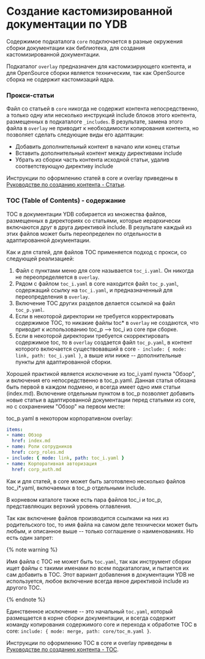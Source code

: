 # Создание кастомизированной документации по YDB

Содержимое подкаталога `core` подключается в разные окружения сборки документации как библиотека, для создания кастомизированной документации. 

Подкаталог `overlay` предназначен для кастомизирующего контента, и для OpenSource сборки является техническим, так как OpenSource сборка не содержит кастомизаций ядра.

### Прокси-статьи

Файл со статьей в `core` никогда не содержит контента непосредственно, а только одну или несколько инструкций include блоков этого контента, размещенных в подкаталоге `_includes`. В результате, замена этого файла в `overlay` не приводит к необходимости копирования контента, но позволяет сделать следующие виды его адаптации:
- Добавить дополнительный контент в начало или конец статьи
- Вставить дополнительный контент между директивами include
- Убрать из сборки часть контента исходной статьи, удалив соответствующую директиву include

Инструкции по оформлению статей в core и overlay приведены в [Руководстве по созданию контента - Статьи](content.md#articles).

### TOC (Table of Contents) - содержание

TOC в документации YDB собирается из множества файлов, размещенных в директориях со статьями, которые иерархически включаются друг в друга директивой include. В результате каждый из этих файлов может быть переопределен по отдельности в адаптированной документации.

Как и для статей, для файлов TOC применяется подход с прокси, со следующей реализацией:

1. Файл с пунктами меню для core называется `toc_i.yaml`. Он никогда не переопределяется в `overlay`.
2. Рядом с файлом `toc_i.yaml` в core находится файл `toc_p.yaml`, содержащий ссылку на `toc_i.yaml`, и предназначенный для переопределения в `overlay`.
3. Включение TOC других разделов делается ссылкой на файл `toc_p.yaml`.
4. Если в некоторой директории не требуется корректировать содержимое TOC, то никакие файлы toc* в `overlay` не создаются, что приводит к использованию toc_p --> toc_i из core при сборке.
5. Если в некоторой директории требуется скорректировать содержимое toc, то в `overlay` создается файл `toc_p.yaml`, в контент которого включается существовавший в core `- include: { mode: link, path: toc_i.yaml }`, а выше или ниже -- дополнительные пункты для адаптированной сборки.

Хорошей практикой является исключение из toc_i.yaml пункта "Обзор", и включения его непосредственно в toc_p.yaml. Данная статья обязана быть первой в каждом подменю, и всегда имеет одно имя статьи (index.md). Включение отдельным пунктом в toc_p позволяет добавить новые статьи в адаптированной документации перед статьями из core, но с сохранением "Обзор" на первом месте:

toc_p.yaml в некотором корпоративном overlay:
``` yaml
items:
- name: Обзор
  href: index.md
- name: Роли сотрудников
  href: corp_roles.md
- include: { mode: link, path: toc_i.yaml }
- name: Корпоративная авторизация
  href: corp_auth.md
```

Как и для статей, в core может быть заготовлено несколько файлов toc_i*.yaml, включаемых в toc_p отдельными include.

В корневом каталоге также есть пара файлов toc_i и toc_p, представляющих верхний уровень оглавления.

Так как включение файлов производится ссылками на них из родительского toc, то имя файла на самом деле технически может быть любым, и описанное выше -- только соглашение о наименованиях. Но есть один запрет:

{% note warning %}

Имя файла с TOC не может быть `toc.yaml`, так как инструмент сборки ищет файлы с такими именами по всем подкаталогам, и пытается их сам добавить в TOC. Этот вариант добавления в документации YDB не используется, любое включение всегда явное директивой include из другого TOC.

{% endnote %}

Единственное исключение -- это начальный `toc.yaml`, который размещается в корне сборки документации, и всегда содержит команду копирования содержимого core и перехода к обработке TOC в core: `include: { mode: merge, path: core/toc_m.yaml }`.

Инструкции по оформлению TOC в core и overlay приведены в [Руководстве по созданию контента - TOC](content.md#toc).
